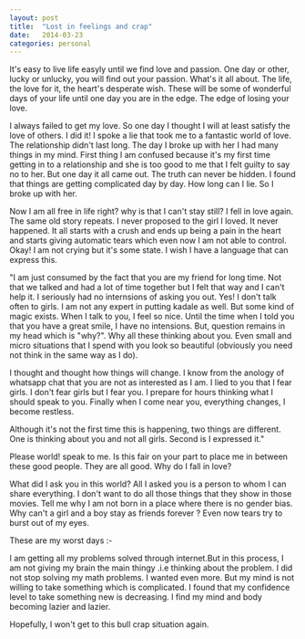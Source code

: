 ```yaml
---
layout: post
title:  "Lost in feelings and crap"
date:   2014-03-23
categories: personal
---
```


It's easy to live life easyly until we find love and passion. One day or other, lucky or unlucky, you will find out your passion. What's it all about. The life, the love for it, the heart's desperate wish. These will be some of wonderful days of your life until one day you are in the edge. The edge of losing your love.

I always failed to get my love. So one day I thought I will at least satisfy the love of others. I did it! I spoke a lie that took me to a fantastic world of love. The relationship didn't last long. The day I broke up with her I had many things in my mind. First thing I am confused because it's my first time getting in to a relationship and she is too good to me that I felt guilty to say no to her. But one day it all came out. The truth can never be hidden. I found that things are getting complicated day by day. How long can I lie. So I broke up with her.

Now I am all free in life right? why is that I can't stay still? I fell in love again. The same old story repeats. I never proposed to the girl I loved. It never happened. It all starts with a crush and ends up being a pain in the heart and starts giving automatic tears which even now I am not able to control. Okay! I am not crying but it's some state. I wish I have a language that can express this.

"I am just consumed by the fact that you are my friend for long time. Not that we talked and had a lot of time together but I felt that way and I can't help it. I seriously had no internsions of asking you out. Yes! I don't talk often to girls. I am not any expert in putting kadale as well. But some kind of magic exists. When I talk to you, I feel so nice. Until the time when I told you that you have a great smile, I have no intensions. But, question remains in my head which is "why?". Why all these thinking about you. Even small and micro situations that I spend with you look so beautiful (obviously you need not think in the same way as I do).

I thought and thought how things will change. I know from the anology of whatsapp chat that you are not as interested as I am. I lied to you that I fear girls. I don't fear girls but I fear you. I prepare for hours thinking what I should speak to you. Finally when I come near you, everything changes, I become restless.

Although it's not the first time this is happening, two things are different. One is thinking about you and not all girls. Second is I expressed it."

Please world! speak to me. Is this fair on your part to place me in between these good people. They are all good. Why do I fall in love?

What did I ask you in this world? All I asked you is a person to whom I can share everything. I don't want to do all those things that they show in those movies. Tell me why I am not born in a place where there is no gender bias. Why can't a girl and a boy stay as friends forever ? Even now tears try to burst out of my eyes.

These are my worst days :-

I am getting all my problems solved through internet.But in this process, I am not giving my brain the main thingy .i.e thinking about the problem. I did not stop solving my math problems. I wanted even more. But my mind is not willing to take something which is complicated. I found that my confidence level to take something new is decreasing. I find my mind and body becoming lazier and lazier. 

Hopefully, I won't get to this bull crap situation again.




